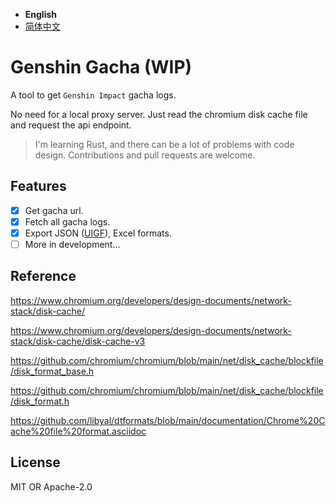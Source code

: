 - **English**
- [简体中文](README.md)

# Genshin Gacha (WIP)

A tool to get `Genshin Impact` gacha logs.

No need for a local proxy server. Just read the chromium disk cache file and request the api endpoint.

> I'm learning Rust, and there can be a lot of problems with code design. Contributions and pull requests are welcome.

## Features

- [x] Get gacha url.
- [x] Fetch all gacha logs.
- [x] Export JSON ([UIGF](https://www.snapgenshin.com/development/UIGF.html)), Excel formats.
- [ ] More in development...

## Reference

https://www.chromium.org/developers/design-documents/network-stack/disk-cache/

https://www.chromium.org/developers/design-documents/network-stack/disk-cache/disk-cache-v3

https://github.com/chromium/chromium/blob/main/net/disk_cache/blockfile/disk_format_base.h

https://github.com/chromium/chromium/blob/main/net/disk_cache/blockfile/disk_format.h

https://github.com/libyal/dtformats/blob/main/documentation/Chrome%20Cache%20file%20format.asciidoc

## License

MIT OR Apache-2.0
